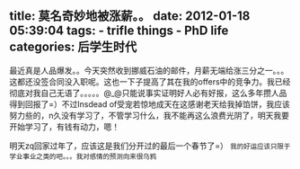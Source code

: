 title: 莫名奇妙地被涨薪。。
date: 2012-01-18 05:39:04
tags: 
    - trifle things
    - PhD life
categories: 后学生时代
---

最近真是人品爆发。。今天突然收到挪威石油的邮件，月薪无端给涨三分之一。。。这都还没签合同没入职呢。这也一下子提高了其在我的offers中的竞争力。我已经彻底对我自己无语了。。。。。@_@只能说事实证明好人必有好报，这么多年攒人品得到回报了=）不过Insdead of受宠若惊地成天在这感谢老天给我掉馅饼，我应该努力些的，n久没有学习了，不管学习什么，我不能再这么浪费光阴了，明天我要开始学习了，有钱有动力，嗯！

明天zq回家过年了，应该这是我们分开过的最后一个春节了=）
    `我的好运应该只限于学业事业之类的吧。。。我对感情的预测向来很乌鸦`
